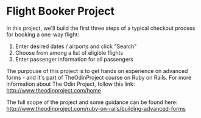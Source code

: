 # Flight Booker Project

In this project, we'll build the first three steps of a typical checkout process for booking a one-way flight:

1. Enter desired dates / airports and click "Search"
2. Choose from among a list of eligible flights
3. Enter passenger information for all passengers

The purpouse of this project is to get hands on experience on advanced forms - and it's part of TheOdinProject course on Ruby on Rails. For more information about The Odin Project, follow this link: http://www.theodinproject.com/home

The full scope of the project and some guidance can be found here: http://www.theodinproject.com/ruby-on-rails/building-advanced-forms
